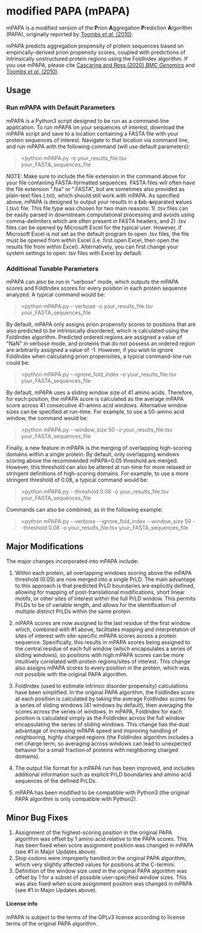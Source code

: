 # modified PAPA (mPAPA)
mPAPA is a modified version of the **P**rion **A**ggregation **P**rediction **A**lgorithm (PAPA), originally reported by [Toombs *et al.* (2010)](https://www.ncbi.nlm.nih.gov/pubmed/19884345).

mPAPA predicts aggregation propensity of protein sequences based on empirically-derived prion propensity scores, coupled with predictions of intrinsically unstructured protein regions using the FoldIndex algorithm. If you use mPAPA, please cite [Cascarina and Ross (2020) *BMC Genomics*](https://pubmed.ncbi.nlm.nih.gov/31914925-natural-and-pathogenic-protein-sequence-variation-affecting-prion-like-domains-within-and-across-human-proteomes/?from_term=sean+cascarina&from_sort=date&from_pos=1 "Link to Research Article") and [Toombs *et al.* (2010)](https://www.ncbi.nlm.nih.gov/pubmed/19884345).

## Usage
### Run mPAPA with Default Parameters
mPAPA is a Python3 script designed to be run as a command-line application. To run mPAPA on your sequences of interest, download the mPAPA script and save to a location containing a FASTA file with your protein sequences of interest. Navigate to that location via command line, and run mPAPA with the following command (will use default parameters):

> \>python mPAPA.py -o your_results_file.tsv your_FASTA_sequences_file

NOTE: Make sure to include the file extension in the command above for your file containing FASTA-formatted sequences. FASTA files will often have the file extension ".fsa" or ".FASTA", but are sometimes also provided as plain-text files (.txt), which should still work with mPAPA. As specified above, mPAPA is designed to output your results in a **t**ab-**s**eparated **v**alues (.tsv) file. This file type was chosen for two main reasons: 1) .tsv files can be easily parsed in downstream computational processing and avoids using comma-delimiters which are often present in FASTA headers, and 2) .tsv files can be opened by Microsoft Excel for the typical user. However, if Microsoft Excel is not set as the default program to open .tsv files, the file must be opened from *within* Excel (i.e. first open Excel, then open the results file from within Excel). Alternatively, you can first change your system settings to open .tsv files with Excel by default.

### Additional Tunable Parameters
mPAPA can also be run in "verbose" mode, which outputs the mPAPA scores and FoldIndex scores for every position in each protein sequence analyzed. A typical command would be:

> \>python mPAPA.py --verbose -o your_results_file.tsv your_FASTA_sequences_file


By default, mPAPA only assigns prion propensity scores to positions that are also predicted to be intrinsically disordered, which is calculated using the FoldIndex algorithm. Predicted ordered regions are assigned a value of "NaN" in verbose mode, and proteins that do not possess an ordered region are arbitrarily assigned a value of -1. However, if you wish to ignore FoldIndex when calculating prion propensities, a typical command-line run could be:

> \>python mPAPA.py --ignore_fold_index -o your_results_file.tsv your_FASTA_sequences_file


By default, mPAPA uses a sliding window size of 41 amino acids. Therefore, for each position, the mPAPA score is calculated as the average mPAPA score across 41 consecutive 41-amino acid windows. Alternative window sizes can be specified at run-time. For example, to use a 50-amino acid window, the command would be:

> \>python mPAPA.py --window_size 50 -o your_results_file.tsv your_FASTA_sequences_file


Finally, a new feature in mPAPA is the merging of overlapping high-scoring domains within a single protein. By default, only overlapping windows scoring above the recommended mPAPA=0.05 threshold are merged. However, this threshold can also be altered at run-time for more relaxed or stringent definitions of high-scoring domains. For example, to use a more stringent threshold of 0.08, a typical command would be:

> \>python mPAPA.py --threshold 0.08 -o your_results_file.tsv your_FASTA_sequences_file


Commands can also be combined, as in the following example:

> \>python mPAPA.py --verbose --ignore_fold_index --window_size 50 --threshold 0.08 -o your_results_file.tsv your_FASTA_sequences_file

## Major Modifications
The major changes incorporated into mPAPA include:

1) Within each protein, all overlapping windows scoring above the mPAPA threshold (0.05) are now merged into a single PrLD. The main advantage to this approach is that predicted PrLD boundaries are explicitly defined, allowing for mapping of post-translational modifications, short linear motifs, or other sites of interest within the full PrLD window. This permits PrLDs to be of variable length, and allows for the identification of multiple distinct PrLDs within the same protein.

2) mPAPA scores are now assigned to the last residue of the first window which, combined with #1 above, facilitates mapping and interpretation of sites of interest with site-specific mPAPA scores across a protein sequence. Specifically, this results in mPAPA scores being assigned to the central residue of each full window (which encapsulates a series of sliding windows), so positions with high mPAPA scores can be more intuitively correlated with protein regions/sites of interest. This change also assigns mPAPA scores to every position in the protein, which was not possible with the original PAPA algorithm.

3) FoldIndex (used to estimate intrinsic disorder propensity) calculations have been simplified. In the original PAPA algorithm, the FoldIndex score at each position is calculated by taking the average FoldIndex scores for a series of sliding windows (41 windows by default), then averaging the scores across the series of windows. In mPAPA, FoldIndex for each position is calculated simply as the FoldIndex across the full window encapsulating the series of sliding windows. This change has the dual advantage of increasing mPAPA speed and improving handling of neighboring, highly charged regions (the FoldIndex algorithm includes a net charge term, so averaging across windows can lead to unexpected behavior for a small fraction of proteins with neighboring charged domains).

4) The output file format for a mPAPA run has been improved, and includes additional information such as explicit PrLD boundaries and amino acid sequences of the defined PrLDs.

5) mPAPA has been modified to be compatible with Python3 (the original PAPA algorithm is only compatible with Python2).

## Minor Bug Fixes
1) Assignment of the highest-scoring position in the original PAPA algorithm was offset by 1 amino acid relative to the PAPA scores. This has been fixed when score assignment position was changed in mPAPA (see #1 in Major Updates above).
2) Stop codons were improperly handled in the original PAPA algorithm, which very slightly affected values for positions at the C-termini.
3) Definition of the window size used in the original PAPA algorithm was offset by 1 for a subset of possible user-specified window sizes. This was also fixed when score assignment position was changed in mPAPA (see #1 in Major Updates above).

#### License info
mPAPA is subject to the terms of the GPLv3 license according to license terms of the original PAPA algorithm.

